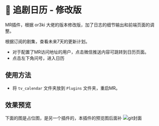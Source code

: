 # 💌 追剧日历 - 修改版
MR插件，根据 or3ki 大佬的版本修改版，加了日志的细节输出和前端页面的调整。

根据订阅的剧集，查看未来7天的更新计划。
- 对于配置了MR访问地址的用户，点击微信推送内容可跳转到日历页面。
- 点击左下角问号，进入日历

## 使用方法
- 将 `tv_calendar` 文件夹放到 `Plugins` 文件夹，重启MR。

## 效果预览
下面的图是占位图，是另一个插件的，本插件的预览图后面补
![git封面](https://user-images.githubusercontent.com/68833595/210979260-1c22820b-6d3c-4e78-be53-c85f22dbae4c.png)



